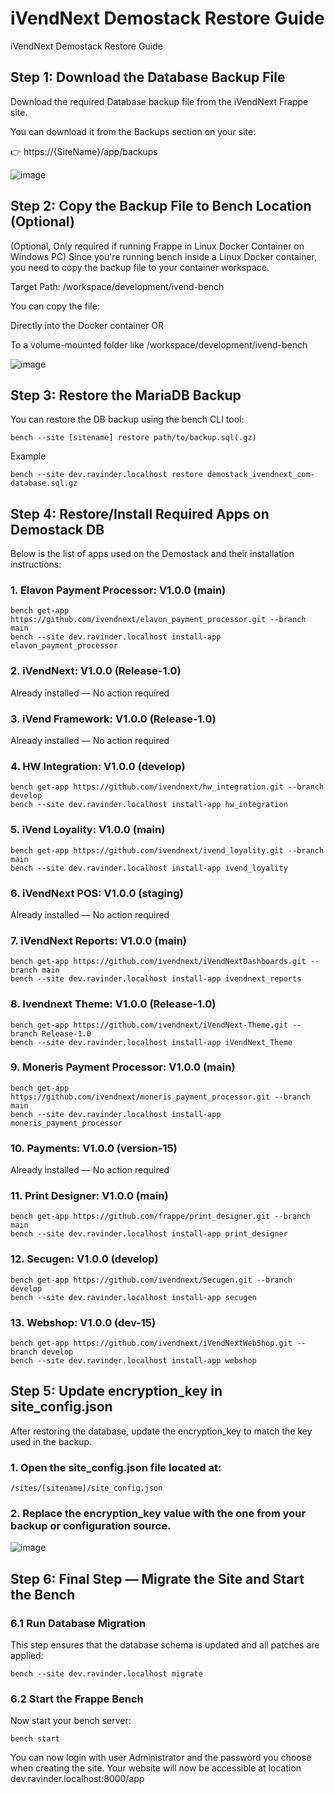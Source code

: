 # iVendNext Demostack Restore Guide
iVendNext Demostack Restore Guide
## Step 1: Download the Database Backup File
Download the required Database backup file from the iVendNext Frappe site.

You can download it from the Backups section on your site:

👉 https://{SiteName}/app/backups

   ![image](https://github.com/user-attachments/assets/aa1994ac-7d64-484f-b278-489f549d82c2)

## Step 2: Copy the Backup File to Bench Location (Optional)
(Optional, Only required if running Frappe in Linux Docker Container on Windows PC)
Since you're running bench inside a Linux Docker container, you need to copy the backup file to your container workspace.

Target Path: /workspace/development/ivend-bench

You can copy the file:

Directly into the Docker container
OR

To a volume-mounted folder like /workspace/development/ivend-bench

   ![image](https://github.com/user-attachments/assets/0740683d-8684-4f7a-98e1-c91abf0bf73c)


## Step 3: Restore the MariaDB Backup

You can restore the DB backup using the bench CLI tool:
    
    bench --site [sitename] restore path/to/backup.sql(.gz)
    
Example

    bench --site dev.ravinder.localhost restore demostack_ivendnext_com-database.sql.gz

## Step 4: Restore/Install Required Apps on Demostack DB
Below is the list of apps used on the Demostack and their installation instructions:

### 1. Elavon Payment Processor: V1.0.0 (main)

    bench get-app https://github.com/ivendnext/elavon_payment_processor.git --branch main
    bench --site dev.ravinder.localhost install-app elavon_payment_processor
 
### 2. iVendNext: V1.0.0 (Release-1.0)

Already installed — No action required
 
### 3. iVend Framework: V1.0.0 (Release-1.0)

Already installed — No action required
 
### 4. HW Integration: V1.0.0 (develop)

    bench get-app https://github.com/ivendnext/hw_integration.git --branch develop
    bench --site dev.ravinder.localhost install-app hw_integration
 
### 5. iVend Loyality: V1.0.0 (main)

    bench get-app https://github.com/ivendnext/ivend_loyality.git --branch main
    bench --site dev.ravinder.localhost install-app ivend_loyality
 
### 6. iVendNext POS: V1.0.0 (staging)

 Already installed — No action required
 
### 7. iVendNext Reports: V1.0.0 (main)

    bench get-app https://github.com/ivendnext/iVendNextDashboards.git --branch main
    bench --site dev.ravinder.localhost install-app ivendnext_reports
 
### 8. Ivendnext Theme: V1.0.0 (Release-1.0)

    bench get-app https://github.com/ivendnext/iVendNext-Theme.git --branch Release-1.0
    bench --site dev.ravinder.localhost install-app iVendNext_Theme
 
### 9. Moneris Payment Processor: V1.0.0 (main)

    bench get-app https://github.com/ivendnext/moneris_payment_processor.git --branch main
    bench --site dev.ravinder.localhost install-app moneris_payment_processor
 
### 10. Payments: V1.0.0 (version-15)

Already installed — No action required
 
### 11. Print Designer: V1.0.0 (main)

    bench get-app https://github.com/frappe/print_designer.git --branch main
    bench --site dev.ravinder.localhost install-app print_designer
 
### 12. Secugen: V1.0.0 (develop)

    bench get-app https://github.com/ivendnext/Secugen.git --branch develop
    bench --site dev.ravinder.localhost install-app secugen
 
### 13. Webshop: V1.0.0 (dev-15)

    bench get-app https://github.com/ivendnext/iVendNextWebShop.git --branch develop
    bench --site dev.ravinder.localhost install-app webshop

## Step 5: Update encryption_key in site_config.json
After restoring the database, update the encryption_key to match the key used in the backup.

### 1. Open the site_config.json file located at:

    /sites/[sitename]/site_config.json
   
### 2. Replace the encryption_key value with the one from your backup or configuration source.

![image](https://github.com/user-attachments/assets/1d77a8b0-5488-4ebf-9e8b-06f1e357aa8f)

## Step 6: Final Step — Migrate the Site and Start the Bench
### 6.1 Run Database Migration
This step ensures that the database schema is updated and all patches are applied:

    bench --site dev.ravinder.localhost migrate

### 6.2 Start the Frappe Bench
Now start your bench server:
    
    bench start
    
You can now login with user Administrator and the password you choose when creating the site. Your website will now be accessible at location dev.ravinder.localhost:8000/app
